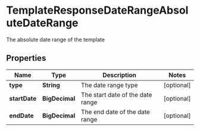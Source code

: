 

# TemplateResponseDateRangeAbsoluteDateRange

The absolute date range of the template

## Properties

| Name | Type | Description | Notes |
|------------ | ------------- | ------------- | -------------|
|**type** | **String** | The date range type |  [optional] |
|**startDate** | **BigDecimal** | The start date of the date range |  [optional] |
|**endDate** | **BigDecimal** | The end date of the date range |  [optional] |



